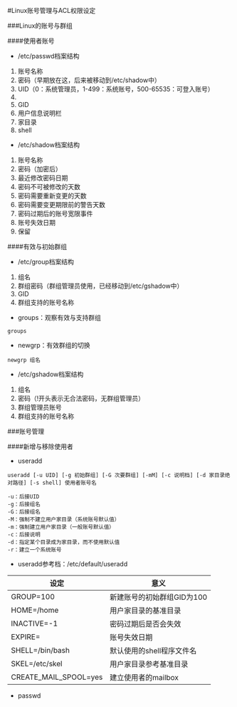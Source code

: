 #Linux账号管理与ACL权限设定

###Linux的账号与群组

####使用者账号

* /etc/passwd档案结构

1. 账号名称
2. 密码（早期放在这，后来被移动到/etc/shadow中）
3. UID（0：系统管理员，1-499：系统账号，500-65535：可登入账号）
4. 
5. GID
6. 用户信息说明栏
7. 家目录
8. shell

* /etc/shadow档案结构

1. 账号名称
2. 密码（加密后）
3. 最近修改密码日期
4. 密码不可被修改的天数
5. 密码需要重新变更的天数
6. 密码需要变更期限前的警告天数
7. 密码过期后的账号宽限事件
8. 账号失效日期
9. 保留

####有效与初始群组

* /etc/group档案结构

1. 组名
2. 群组密码（群组管理员使用，已经移动到/etc/gshadow中）
3. GID
4. 群组支持的账号名称

* groups：观察有效与支持群组

```
groups
```

* newgrp：有效群组的切换

```
newgrp 组名
```

* /etc/gshadow档案结构

1. 组名
2. 密码（!开头表示无合法密码，无群组管理员）
3. 群组管理员账号
4. 群组支持的账号名称

###账号管理

####新增与移除使用者

* useradd

```
useradd [-u UID] [-g 初始群组] [-G 次要群组] [-mM] [-c 说明档] [-d 家目录绝对路径] [-s shell] 使用者账号名

-u：后接UID
-g：后接组名
-G：后接组名
-M：强制不建立用户家目录（系统账号默认值）
-m：强制建立用户家目录（一般账号默认值）
-c：后接说明
-d：指定某个目录成为家目录，而不使用默认值
-r：建立一个系统账号
```

* useradd参考档：/etc/default/useradd

|设定|意义|
|--|--|
|GROUP=100|新建账号的初始群组GID为100|
|HOME=/home|用户家目录的基准目录|
|INACTIVE=-1|密码过期后是否会失效|
|EXPIRE=|账号失效日期|
|SHELL=/bin/bash|默认使用的shell程序文件名|
|SKEL=/etc/skel|用户家目录参考基准目录|
|CREATE_MAIL_SPOOL=yes|建立使用者的mailbox|

* passwd

















